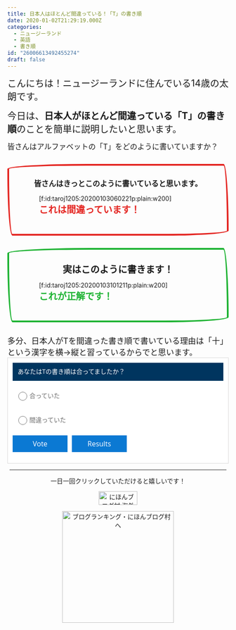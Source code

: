 ```yaml
---
title: 日本人はほとんど間違っている！「T」の書き順
date: 2020-01-02T21:29:19.000Z
categories:
  - ニュージーランド
  - 英語
  - 書き順
id: "26006613492455274"
draft: false
---
```

<span style="font-size: 150%">こんにちは！ニュージーランドに住んでいる14歳の太朗です。</span>

<span style="font-size: 150%">今日は、<b>日本人がほとんど間違っている「T」の書き順</b>のことを簡単に説明したいと思います。</span>

<span style="font-size: 120%">皆さんはアルファベットの「T」をどのように書いていますか？</span>



<!-- more -->



<div style="border: 4px solid rgb(228, 39, 35); border-radius: 240px 15px 185px 15px / 15px 200px 15px 185px; margin: 2em 0; padding: 2em;">
<span style="font-size: 120%"><center><b>皆さんはきっとこのように書いていると思います。</b></center></span>
<figure class="figure-image figure-image-fotolife" title="これは間違っています！">[f:id:taroj1205:20200103060221p:plain:w200]<figcaption><span style="font-size: 150%"><span style="color: rgb(228, 39, 35)"><b>これは間違っています！</b></span></span></figcaption></figure>
</div>

<div style="border: 4px solid rgb(30, 179, 51); border-radius: 240px 15px 185px 15px / 15px 200px 15px 185px; margin: 2em 0; padding: 2em;">
<span style="font-size: 150%"><center><b>実はこのように書きます！</b></center></span>
<figure class="figure-image figure-image-fotolife" title="これが正解です！">[f:id:taroj1205:20200103101211p:plain:w200]<br /><b><span style="color: rgb(30, 179, 51)"><span style="font-size: 150%">これが正解です！</span></span></b></figcaption></figure>
</div>
<span style="font-size: 130%">
多分、日本人がTを間違った書き順で書いている理由は「十」という漢字を横→縦と習っているからでと思います。</span>

<div id="qp_all2686881" style="width:100%;max-width:600px;"><link href='//fonts.googleapis.com/css?family=Open+Sans' rel='stylesheet' type='text/css'><STYLE>#qp_main2686881 .qp_btna:hover input {background:#00355F!important} #qp_all2686881 {max-width:815px; margin:0 auto;}</STYLE><div id="qp_main2686881" fp='C6Da40df-78' results=0 style="border-radius:0px;margin:0 auto 10px auto;padding:0.8em;background-color:#FFF;font-family: 'Open Sans', sans-serif, Arial;color:#000;border: 1px solid #DBD9D9;max-width:815px;box-sizing:border-box;text-align:left"><div style="font-size:1em;background-color:#00355F;color:#FFF;font-family:'Open Sans', sans-serif, Arial"><div style="padding:0.8em;line-height:1.3em">あなたはTの書き順は合ってましたか？</div></div><form id="qp_form2686881" action="//www.poll-maker.com/results2686881xC6Da40df-78" method="post" target="_blank" style="display:inline;margin:0px;padding:0px"><div style="padding:0px"><input type=hidden name="qp_d2686881" value="43833.3508449047-43833.3508628306"><div style="display:block;color:#6B6B6B;font-family: 'Open Sans', sans-serif, Arial;font-size:1em;line-height:1.5;padding:13px 8px 11px;margin:10px 0px;clear:both" class="qp_a" onClick="var c=this.getElementsByTagName('INPUT')[0]; if((!event.target?event.srcElement:event.target).tagName!='INPUT'){c.checked=(c.type=='radio'?true:!c.checked)};var i=this.parentNode.parentNode.parentNode.getElementsByTagName('INPUT');for(var k=0;k!=i.length;k=k+1){i[k].parentNode.parentNode.setAttribute('sel',i[k].checked?1:0)}"><span style="display:block;padding-left:30px;cursor:inherit"><input style="float:left;width:20px;margin-left:-25px;margin-top:2px;padding:0px;height:20px;-webkit-appearance:radio;" name="qp_v2686881" type="radio" value="1" />合っていた</span></div><div style="display:block;color:#6B6B6B;font-family: 'Open Sans', sans-serif, Arial;font-size:1em;line-height:1.5;padding:13px 8px 11px;margin:10px 0px;clear:both" class="qp_a" onClick="var c=this.getElementsByTagName('INPUT')[0]; if((!event.target?event.srcElement:event.target).tagName!='INPUT'){c.checked=(c.type=='radio'?true:!c.checked)};var i=this.parentNode.parentNode.parentNode.getElementsByTagName('INPUT');for(var k=0;k!=i.length;k=k+1){i[k].parentNode.parentNode.setAttribute('sel',i[k].checked?1:0)}"><span style="display:block;padding-left:30px;cursor:inherit"><input style="float:left;width:20px;margin-left:-25px;margin-top:2px;padding:0px;height:20px;-webkit-appearance:radio;" name="qp_v2686881" type="radio" value="2" />間違っていた</span></div></div><div style="padding-left:0px;clear:both;text-align:left;margin:1em auto"><a style="display:inline-block;box-sizing:border-box;-webkit-box-sizing:border-box;-moz-box-sizing:border-box;-ms-box-sizing:border-box;-o-box-sizing:border-box;padding-right:5px;text-decoration:none" class="qp_btna" href="#"><input name="qp_b2686881" style="min-width:7.8em;padding:0.5em;background-color:#0B79D3;font-family: 'Open Sans', sans-serif, Arial;font-size:16px;color:#FFF;cursor:pointer;cursor:hand;border:0px;-webkit-appearance:none;border-radius:0px" type="submit" btype="v" value="Vote" /></a><a style="display:inline-block;box-sizing:border-box;-webkit-box-sizing:border-box;-moz-box-sizing:border-box;-ms-box-sizing:border-box;-o-box-sizing:border-box;padding-left:5px;text-decoration:none" class="qp_btna" href="#"><input name="qp_b2686881" style="min-width:7.8em;padding:0.5em;background-color:#0B79D3;font-family: 'Open Sans', sans-serif, Arial;font-size:16px;color:#FFF;cursor:pointer;cursor:hand;border:0px;-webkit-appearance:none;border-radius:0px" type="submit" btype="r" value="Results" /></a></div></form><div style="display:none"><div id="qp_rp2686881" style="font-size:14px;width:5ex;text-align:right;overflow:hidden;position:absolute;right:5px;height:1.5em;line-height:1.5em"></div><div id="qp_rv2686881" style="font-size:14px;line-height:1.5em;width:0%;text-align:right;color:#FFF;box-sizing:border-box;padding-right:3px"></div><div id="qp_rb2686881" style="font-size:14px;line-height:1.5em;color:#FFFFFF;display:block;padding-right:10px 5px"></div><div id="qp_rva2686881" style="background:#006FB9;border-color:#006FB9"></div><div id="qp_rvb2686881" style="background:#163463;border-color:#163463"></div><div id="qp_rvc2686881" style="background:#5BCFFC;border-color:#1481AB"></div></div></div><div style='text-align:center; margin:5px;'>
<hr />

<span style="font-size: 120%"><p>一日一回クリックしていただけると嬉しいです！</p></span>
<p><a href="https://overseas.blogmura.com/ranking/in?p_cid=10927073" target="_blank"><img src="https://b.blogmura.com/overseas/88_31.gif" alt="にほんブログ村 海外生活ブログへ" width="88" height="31" border="0" /></a></p>
<p><a href="https://blogmura.com/ranking/in?p_cid=10927073" target="_blank"><img src="https://b.blogmura.com/original/11502" alt="ブログランキング・にほんブログ村へ" width="254" border="0" /></a></p>
